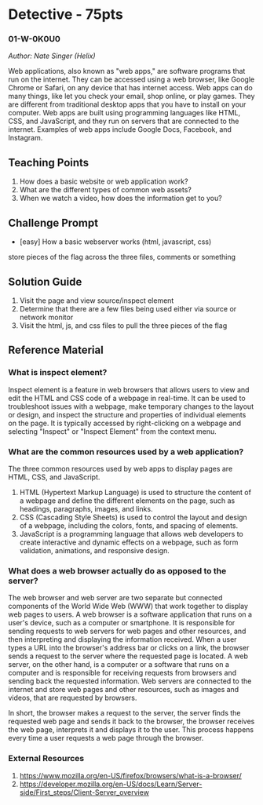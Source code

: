 # Detective - 75pts
### 01-W-0K0U0
*Author: Nate Singer (Helix)*

Web applications, also known as "web apps," are software programs that run on the internet. They can be accessed using a web browser, like Google Chrome or Safari, on any device that has internet access. Web apps can do many things, like let you check your email, shop online, or play games. They are different from traditional desktop apps that you have to install on your computer. Web apps are built using programming languages like HTML, CSS, and JavaScript, and they run on servers that are connected to the internet. Examples of web apps include Google Docs, Facebook, and Instagram.

## Teaching Points
1. How does a basic website or web application work?
2. What are the different types of common web assets?
3. When we watch a video, how does the information get to you?

## Challenge Prompt
- [easy] How a basic webserver works (html, javascript, css)

store pieces of the flag across the three files, comments or something

## Solution Guide
1. Visit the page and view source/inspect element
2. Determine that there are a few files being used either via source or network monitor
3. Visit the html, js, and css files to pull the three pieces of the flag

## Reference Material
### What is inspect element?
Inspect element is a feature in web browsers that allows users to view and edit the HTML and CSS code of a webpage in real-time. It can be used to troubleshoot issues with a webpage, make temporary changes to the layout or design, and inspect the structure and properties of individual elements on the page. It is typically accessed by right-clicking on a webpage and selecting "Inspect" or "Inspect Element" from the context menu.

### What are the common resources used by a web application?
The three common resources used by web apps to display pages are HTML, CSS, and JavaScript.

1. HTML (Hypertext Markup Language) is used to structure the content of a webpage and define the different elements on the page, such as headings, paragraphs, images, and links.
2. CSS (Cascading Style Sheets) is used to control the layout and design of a webpage, including the colors, fonts, and spacing of elements.
3. JavaScript is a programming language that allows web developers to create interactive and dynamic effects on a webpage, such as form validation, animations, and responsive design.

### What does a web browser actually do as opposed to the server?
The web browser and web server are two separate but connected components of the World Wide Web (WWW) that work together to display web pages to users. A web browser is a software application that runs on a user's device, such as a computer or smartphone. It is responsible for sending requests to web servers for web pages and other resources, and then interpreting and displaying the information received. When a user types a URL into the browser's address bar or clicks on a link, the browser sends a request to the server where the requested page is located. A web server, on the other hand, is a computer or a software that runs on a computer and is responsible for receiving requests from browsers and sending back the requested information. Web servers are connected to the internet and store web pages and other resources, such as images and videos, that are requested by browsers.

In short, the browser makes a request to the server, the server finds the requested web page and sends it back to the browser, the browser receives the web page, interprets it and displays it to the user. This process happens every time a user requests a web page through the browser.

### External Resources
1. https://www.mozilla.org/en-US/firefox/browsers/what-is-a-browser/
2. https://developer.mozilla.org/en-US/docs/Learn/Server-side/First_steps/Client-Server_overview
